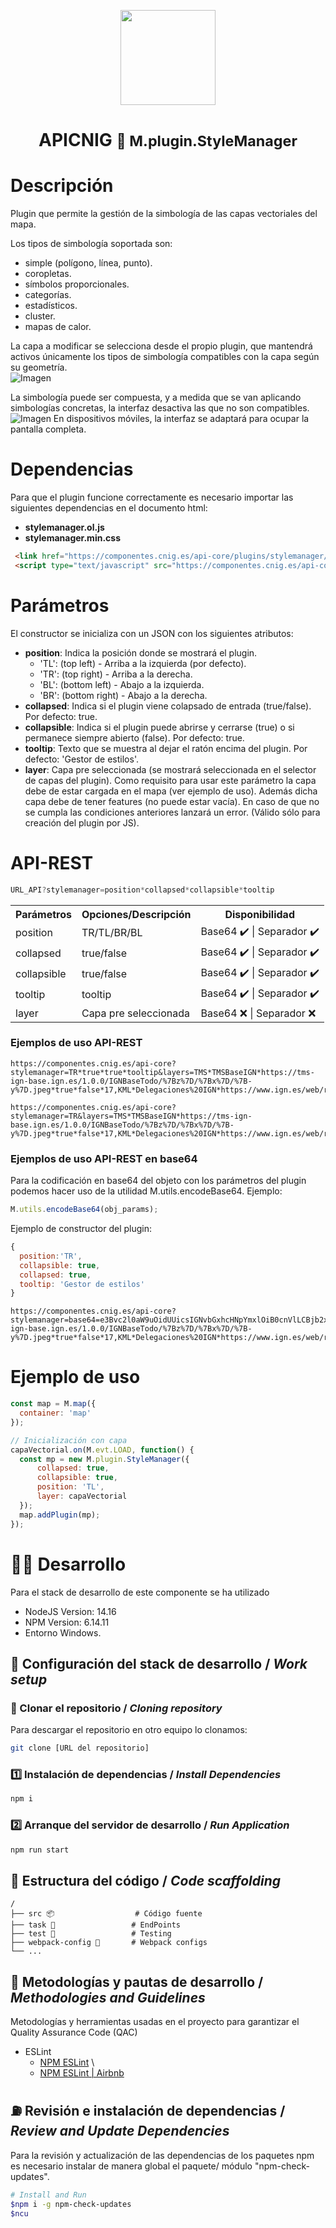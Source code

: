 
<p align="center">
  <img src="https://www.ign.es/resources/viewer/images/logoApiCnig0.5.png" height="152" />
</p>
<h1 align="center"><strong>APICNIG</strong> <small>🔌 M.plugin.StyleManager</small></h1>


# Descripción

Plugin que permite la gestión de la simbología de las capas vectoriales del mapa.
 
Los tipos de simbología soportada son: 
- simple (polígono, línea, punto).
- coropletas.
- símbolos proporcionales. 
- categorías. 
- estadísticos. 
- cluster.
- mapas de calor. 

La capa a modificar se selecciona desde el propio plugin, que mantendrá activos únicamente los tipos de simbología compatibles con la capa según su geometría.  
![Imagen](./docs/images/StyleManager3.PNG)
 
La simbología puede ser compuesta, y a medida que se van aplicando simbologías concretas, la interfaz desactiva las que no son compatibles.  
![Imagen](./docs/images/StyleManager4.PNG)
En dispositivos móviles, la interfaz se adaptará para ocupar la pantalla completa.


# Dependencias

Para que el plugin funcione correctamente es necesario importar las siguientes dependencias en el documento html:

- **stylemanager.ol.js**
- **stylemanager.min.css**

```html
 <link href="https://componentes.cnig.es/api-core/plugins/stylemanager/stylemanager.ol.min.css" rel="stylesheet" />
 <script type="text/javascript" src="https://componentes.cnig.es/api-core/plugins/stylemanager/stylemanager.ol.min.js"></script>
```

# Parámetros

El constructor se inicializa con un JSON con los siguientes atributos:

- **position**: Indica la posición donde se mostrará el plugin.
  - 'TL': (top left) - Arriba a la izquierda (por defecto).
  - 'TR': (top right) - Arriba a la derecha.
  - 'BL': (bottom left) - Abajo a la izquierda.
  - 'BR': (bottom right) - Abajo a la derecha.
- **collapsed**: Indica si el plugin viene colapsado de entrada (true/false). Por defecto: true.
- **collapsible**: Indica si el plugin puede abrirse y cerrarse (true) o si permanece siempre abierto (false). Por defecto: true.
- **tooltip**: Texto que se muestra al dejar el ratón encima del plugin. Por defecto: 'Gestor de estilos'.
- **layer**: Capa pre seleccionada (se mostrará seleccionada en el selector de capas del plugin).
Como requisito para usar este parámetro la capa debe de estar cargada en el mapa (ver ejemplo de uso). Además dicha capa debe de tener features (no puede estar vacía).
En caso de que no se cumpla las condiciones anteriores lanzará un error. 
(Válido sólo para creación del plugin por JS).

# API-REST

```javascript
URL_API?stylemanager=position*collapsed*collapsible*tooltip
```

<table>
  <tr>
    <th>Parámetros</th>
    <th>Opciones/Descripción</th>
    <th>Disponibilidad</th>
  </tr>
  <tr>
    <td>position</td>
    <td>TR/TL/BR/BL</td>
    <td>Base64 ✔️ | Separador ✔️</td>
  </tr>
  <tr>
    <td>collapsed</td>
    <td>true/false</td>
    <td>Base64 ✔️ | Separador ✔️</td>
  </tr>
  <tr>
    <td>collapsible</td>
    <td>true/false</td>
    <td>Base64 ✔️ | Separador ✔️</td>
  </tr>
  <tr>
    <td>tooltip</td>
    <td>tooltip</td>
    <td>Base64 ✔️ | Separador ✔️</td>
  </tr>
  <tr>
    <td>layer</td>
    <td>Capa pre seleccionada</td>
    <td>Base64 ❌ | Separador ❌</td>
  </tr>
</table>

### Ejemplos de uso API-REST

```
https://componentes.cnig.es/api-core?stylemanager=TR*true*true*tooltip&layers=TMS*TMSBaseIGN*https://tms-ign-base.ign.es/1.0.0/IGNBaseTodo/%7Bz%7D/%7Bx%7D/%7B-y%7D.jpeg*true*false*17,KML*Delegaciones%20IGN*https://www.ign.es/web/resources/delegaciones/delegacionesIGN.kml*true*true
```

```
https://componentes.cnig.es/api-core?stylemanager=TR&layers=TMS*TMSBaseIGN*https://tms-ign-base.ign.es/1.0.0/IGNBaseTodo/%7Bz%7D/%7Bx%7D/%7B-y%7D.jpeg*true*false*17,KML*Delegaciones%20IGN*https://www.ign.es/web/resources/delegaciones/delegacionesIGN.kml*true*true
```

### Ejemplos de uso API-REST en base64

Para la codificación en base64 del objeto con los parámetros del plugin podemos hacer uso de la utilidad M.utils.encodeBase64.
Ejemplo:
```javascript
M.utils.encodeBase64(obj_params);
```

Ejemplo de constructor del plugin: 
```javascript
{
  position:'TR',
  collapsible: true,
  collapsed: true,
  tooltip: 'Gestor de estilos'
}
```
```
https://componentes.cnig.es/api-core?stylemanager=base64=e3Bvc2l0aW9uOidUUicsIGNvbGxhcHNpYmxlOiB0cnVlLCBjb2xsYXBzZWQ6IHRydWUsIHRvb2x0aXA6ICdHZXN0b3IgZGUgZXN0aWxvcyd9&layers=TMS*TMSBaseIGN*https://tms-ign-base.ign.es/1.0.0/IGNBaseTodo/%7Bz%7D/%7Bx%7D/%7B-y%7D.jpeg*true*false*17,KML*Delegaciones%20IGN*https://www.ign.es/web/resources/delegaciones/delegacionesIGN.kml*true*true
```

# Ejemplo de uso

```javascript
const map = M.map({
  container: 'map'
});

// Inicialización con capa
capaVectorial.on(M.evt.LOAD, function() {
  const mp = new M.plugin.StyleManager({
      collapsed: true,
      collapsible: true,
      position: 'TL',
      layer: capaVectorial
  });
  map.addPlugin(mp);
});
```  


# 👨‍💻 Desarrollo

Para el stack de desarrollo de este componente se ha utilizado

* NodeJS Version: 14.16
* NPM Version: 6.14.11
* Entorno Windows.

## 📐 Configuración del stack de desarrollo / *Work setup*


### 🐑 Clonar el repositorio / *Cloning repository*

Para descargar el repositorio en otro equipo lo clonamos:

```bash
git clone [URL del repositorio]
```

### 1️⃣ Instalación de dependencias / *Install Dependencies*

```bash
npm i
```

### 2️⃣ Arranque del servidor de desarrollo / *Run Application*

```bash
npm run start
```

## 📂 Estructura del código / *Code scaffolding*

```any
/
├── src 📦                  # Código fuente
├── task 📁                 # EndPoints
├── test 📁                 # Testing
├── webpack-config 📁       # Webpack configs
└── ...
```
## 📌 Metodologías y pautas de desarrollo / *Methodologies and Guidelines*

Metodologías y herramientas usadas en el proyecto para garantizar el Quality Assurance Code (QAC)

* ESLint
  * [NPM ESLint](https://www.npmjs.com/package/eslint) \
  * [NPM ESLint | Airbnb](https://www.npmjs.com/package/eslint-config-airbnb)

## ⛽️ Revisión e instalación de dependencias / *Review and Update Dependencies*

Para la revisión y actualización de las dependencias de los paquetes npm es necesario instalar de manera global el paquete/ módulo "npm-check-updates".

```bash
# Install and Run
$npm i -g npm-check-updates
$ncu
```
